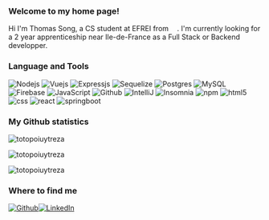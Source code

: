 <h3>Welcome to my home page!</h3>

Hi I'm Thomas Song, a CS student at EFREI from <img src="https://cdn-icons-png.flaticon.com/512/197/197560.png" width="13"/>. I'm currently looking for a 2 year apprenticeship near Ile-de-France as a Full Stack or Backend developper. 
<br>
<h3>Language and Tools</h3>
<p>
  <img alt="Nodejs" src="https://img.shields.io/badge/-Nodejs-43853d?style=for-the-badge&logo=Node.js&logoColor=white" />
  <img alt="Vuejs" src="https://img.shields.io/badge/-Vuejs-41b883?style=for-the-badge&logo=Vue.js&logoColor=white" />
  <img alt="Expressjs" src="https://img.shields.io/badge/-Expressjs-2e2e2e?style=for-the-badge&logo=express&logoColor=white" />
  <img alt="Sequelize" src="https://img.shields.io/badge/-Sequelize-2379be?style=for-the-badge&logo=Sequelize&logoColor=white" />
  <img alt="Postgres" src="https://img.shields.io/badge/-Postgres-326193?style=for-the-badge&logo=postgresql&logoColor=white" />
  <img alt="MySQL" src="https://img.shields.io/badge/-MySQL-00618a?style=for-the-badge&logo=MySQL&logoColor=white" />
  <img alt="Firebase" src="https://img.shields.io/badge/-Firebase-f5820d?style=for-the-badge&logo=Firebase&logoColor=white" />
  <img alt="JavaScript" src="https://img.shields.io/badge/-JavaScript-e4a126?style=for-the-badge&logo=JavaScript&logoColor=white" />
  <img alt="Github" src="https://img.shields.io/badge/-Github-000000?style=for-the-badge&logo=Github&logoColor=white" />
  <img alt="IntelliJ" src="https://img.shields.io/badge/-IntelliJ-e63768?style=for-the-badge&logo=IntelliJ idea&logoColor=white" />
  <img alt="Insomnia" src="https://img.shields.io/badge/-Insomnia-5849BE?style=for-the-badge&logo=insomnia&logoColor=white" />
  <img alt="npm" src="https://img.shields.io/badge/-NPM-CB3837?style=for-the-badge&logo=npm&logoColor=white" />
  <img alt="html5" src="https://img.shields.io/badge/-HTML5-E34F26?style=for-the-badge&logo=html5&logoColor=white" />
  <img alt="css" src="https://img.shields.io/badge/-css-006bc0?style=for-the-badge&logo=css3&logoColor=white" />
  <img alt="react" src="https://img.shields.io/badge/-react-61dafb?style=for-the-badge&logo=react&logoColor=white" />
  <img alt="springboot" src="https://img.shields.io/badge/-springboot-6cb33e?style=for-the-badge&logo=springboot&logoColor=white" />
</p>
<h3>My Github statistics</h3>
<p align="left"> <img src="https://github-readme-stats.vercel.app/api?username=totopoiuytreza&show_icons=true&theme=gotham" alt="totopoiuytreza" />
<p align="left"> <img src="https://github-readme-streak-stats.herokuapp.com/?user=totopoiuytreza&theme=gotham" alt="totopoiuytreza" />
<p align="left"> <img src="https://github-readme-stats.vercel.app/api/top-langs/?username=totopoiuytreza&theme=gotham&layout=donut" alt="totopoiuytreza" />
<br>
  
<h3>Where to find me</h3>
<p><a href="https://github.com/totopoiuytreza" target="_blank"><img alt="Github" src="https://img.shields.io/badge/GitHub-%2312100E.svg?&style=for-the-badge&logo=Github&logoColor=white" /></a><a href="https://www.linkedin.com/in/song-thomas" target="_blank"><img alt="LinkedIn" src="https://img.shields.io/badge/linkedin-%230077B5.svg?&style=for-the-badge&logo=linkedin&logoColor=white" /></a>

<!--
**totopoiuytreza/totopoiuytreza** is a ✨ _special_ ✨ repository because its `README.md` (this file) appears on your GitHub profile.

Here are some ideas to get you started:

- 🔭 I’m currently working on ...
- 🌱 I’m currently learning ...
- 👯 I’m looking to collaborate on ...
- 🤔 I’m looking for help with ...
- 💬 Ask me about ...
- 📫 How to reach me: ...
- 😄 Pronouns: ...
- ⚡ Fun fact: ...
-->
